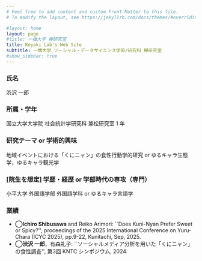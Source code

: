 ```yaml
---
# Feel free to add content and custom Front Matter to this file.
# To modify the layout, see https://jekyllrb.com/docs/themes/#overriding-theme-defaults

#layout: home
layout: page
#title: 一橋大学 欅研究室
title: Keyaki Lab's Web Site
subtitle: 一橋大学 ソーシャル・データサイエンス学部/研究科 欅研究室
#show_sidebar: true
---
```

<!--<span style="font-size: 200%">-->
### 氏名
渋沢 一郎

### 所属・学年
国立大学大学院 社会統計学研究科 兼松研究室 1 年

### 研究テーマ or 学術的興味
地域イベントにおける「くにニャン」の食性行動学的研究 or ゆるキャラ生態学，ゆるキャラ観光学

### [院生を想定] 学歴・経歴 or 学部時代の専攻（専門）
小平大学 外国語学部 外国語学科 or ゆるキャラ言語学

### 業績
- **◯Ichiro Shibusawa** and Reiko Arimori: ``Does Kuni-Nyan Prefer Sweet or Spicy?'', proceedings of the 2025 International Conference on Yuru-Chara (ICYC 2025), pp.9-22, Kunitachi, Sep, 2025.
- **◯渋沢 一郎**，有森礼子: ``ソーシャルメディア分析を用いた「くにニャン」の食性調査'', 第3回 KNTC シンポジウム, 2024.

